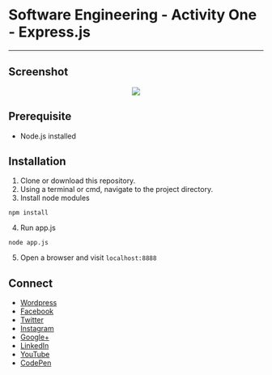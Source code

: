 # Software Engineering - Activity One - Express.js
---

## Screenshot
<p align="center">
  <img src="https://raw.githubusercontent.com/jovanidash21/software-engineering-activity-one-express.js/master/screenshot.png">
</p>

## Prerequisite
* Node.js installed

## Installation
1. Clone or download this repository.
2. Using a terminal or cmd, navigate to the project directory.
3. Install node modules
```
npm install
```
4. Run app.js
```
node app.js
```
5. Open a browser and visit ```localhost:8888```

## Connect
- [Wordpress](https://jovaniwarguez.wordpress.com/)
- [Facebook](https://facebook.com/jovani.cadornawarguez)
- [Twitter](https://twitter.com/jovanidash21)
- [Instagram](https://www.instagram.com/jovanidash21/)
- [Google+](https://plus.google.com/u/0/104385173780051504413)
- [LinkedIn](https://www.linkedin.com/in/jovani-warguez-827a8a11b?trk=nav_responsive_tab_profile_pic)
- [YouTube](https://www.youtube.com/channel/UCNiVxhbJ6Ku9keIjkQX3RRQ)
- [CodePen](http://codepen.io/jovanidash21/)
